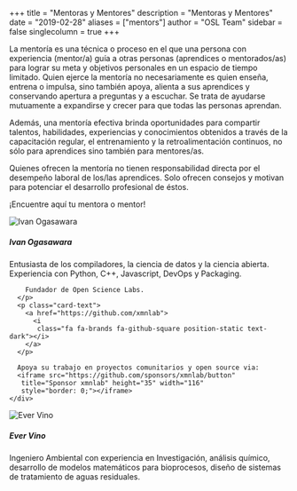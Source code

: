 +++
title = "Mentoras y Mentores"
description = "Mentoras y Mentores"
date = "2019-02-28"
aliases = ["mentors"]
author = "OSL Team"
sidebar = false
singlecolumn = true
+++

La mentoría es una técnica o proceso en el que una persona con experiencia (mentor/a) guía a otras personas (aprendices o mentorados/as) para lograr su meta y objetivos personales en un espacio de tiempo limitado. Quien ejerce la mentoría no necesariamente es quien enseña, entrena o impulsa, sino también apoya, alienta a sus aprendices y conservando apertura a preguntas y a escuchar. Se trata de ayudarse mutuamente a expandirse y crecer para que todas las personas aprendan.

Además, una mentoría efectiva brinda oportunidades para compartir talentos, habilidades, experiencias y conocimientos obtenidos a través de la capacitación regular, el entrenamiento y la retroalimentación continuos, no sólo para aprendices sino también para mentores/as.

Quienes ofrecen la mentoría no tienen responsabilidad directa por el desempeño laboral de los/las aprendices. Solo ofrecen consejos y motivan para potenciar el desarrollo profesional de éstos.

¡Encuentre aquí tu mentora o mentor!


<div class="card-columns">
  <div class="card">
    <img src="https://avatars.githubusercontent.com/u/5209757?v=4"
     class="card-img-top" alt="Ivan Ogasawara">
    <div class="card-body">
      <h5 class="card-title">Ivan Ogasawara</h5>
      <p class="card-text">
        Entusiasta de los compiladores, la ciencia de datos y la ciencia
        abierta.
        Experiencia con Python, C++, Javascript, DevOps y Packaging.

        Fundador de Open Science Labs.
      </p>
      <p class="card-text">
        <a href="https://github.com/xmnlab">
          <i
           class="fa fa-brands fa-github-square position-static text-dark"></i>
        </a>
      </p>

      Apoya su trabajo en proyectos comunitarios y open source via:
      <iframe src="https://github.com/sponsors/xmnlab/button"
       title="Sponsor xmnlab" height="35" width="116"
       style="border: 0;"></iframe>
    </div>
  </div>
  <div class="card">
    <img src="https://avatars.githubusercontent.com/u/23527527?v=4"
     class="card-img-top" alt="Ever Vino">
    <div class="card-body">
      <h5 class="card-title">Ever Vino</h5>
      <p class="card-text">
        Ingeniero Ambiental con experiencia en Investigación, análisis químico,
        desarrollo de modelos matemáticos para bioprocesos, diseño de sistemas
        de tratamiento de aguas residuales.
      </p>
      <p class="card-text"><a href="https://github.com/evervino"><i
           class="fa fa-brands fa-github-square position-static text-dark"></i></a>
      </p>
    </div>
  </div>
</div>
